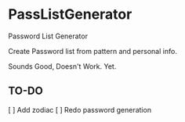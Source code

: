 # PassListGenerator
Password List Generator

Create Password list from pattern and personal info.

Sounds Good, Doesn't Work. Yet.

## TO-DO
[ ] Add zodiac
[ ] Redo password generation 
